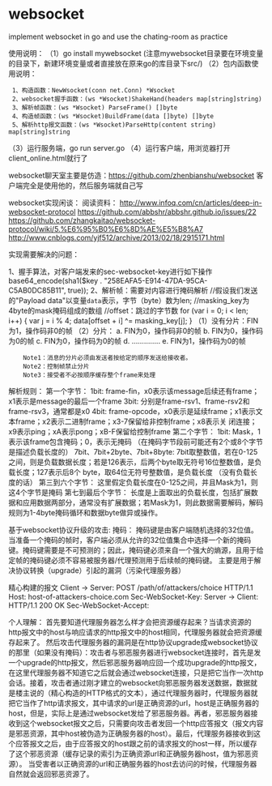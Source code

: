 # websocket
implement websocket in go and use the chating-room as practice

使用说明：
（1）go install mywebsocket (注意mywebsocket目录要在环境变量的目录下，新建环境变量或者直接放在原来go的库目录下src/)
（2）包内函数使用说明： 
     
     1、构造函数：NewWsocket(conn net.Conn) *Wsocket
     2、websocket握手函数：(ws *Wsocket)ShakeHand(headers map[string]string)
     3、解析帧函数：(ws *Wsocket) ParseFrame() []byte
     4、构造帧函数：(ws *Wsocket)BuildFrame(data []byte) []byte
     5、解析http报文函数：(ws *Wsocket)ParseHttp(content string) map[string]string

（3）运行服务端，go run server.go
（4）运行客户端，用浏览器打开client_online.html就行了

websocket聊天室主要是仿造：https://github.com/zhenbianshu/websocket
客户端完全是使用他的，然后服务端就自己写

websocket实现闲谈：
阅读资料：   http://www.infoq.com/cn/articles/deep-in-websocket-protocol
            https://github.com/abbshr/abbshr.github.io/issues/22
            https://github.com/zhangkaitao/websocket-protocol/wiki/5.%E6%95%B0%E6%8D%AE%E5%B8%A7
            http://www.cnblogs.com/yjf512/archive/2013/02/18/2915171.html
            

实现需要解决的问题：

1、握手算法，对客户端发来的sec-websocket-key进行如下操作
base64_encode(sha1($key . "258EAFA5-E914-47DA-95CA-C5AB0DC85B11", true));
2、解析帧：需要对内容进行掩码解析
	      //假设我们发送的"Payload data"以变量`data`表示，字节（byte）数为len;
      //masking_key为4byte的mask掩码组成的数组
    //offset：跳过的字节数
	for (var i = 0; i < len; i++) {
        var j = i % 4;
        data[offset + i] ^= masking_key[j];
    }
（1）没有分片：FIN为1，操作码非0的帧
（2）分片：
	a. FIN为0，操作码非0的帧
	b. FIN为0，操作码为0的帧
	c. FIN为0，操作码为0的帧
	d. …………..
	e. FIN为1，操作码为0的帧
    
        Note1：消息的分片必须由发送者按给定的顺序发送给接收者。
        Note2：控制帧禁止分片
        Note3：接受者不必按顺序缓存整个frame来处理
	
解析规则：
第一个字节：
	1bit: frame-fin，x0表示该message后续还有frame；x1表示是message的最后一个frame
	3bit: 分别是frame-rsv1、frame-rsv2和frame-rsv3，通常都是x0
	4bit: frame-opcode，x0表示是延续frame；x1表示文本frame；x2表示二进制frame；x3-7保留给非控制frame；x8表示关 闭连接；x9表示ping；xA表示pong；xB-F保留给控制frame
第二个字节：
	1bit: Mask，1表示该frame包含掩码；0，表示无掩码
	（在掩码字节段前可能还有2个或8个字节是描述负载长度的）
	7bit、7bit+2byte、7bit+8byte: 7bit取整数值，若在0-125之间，则是负载数据长度；若是126表示，后两个byte取无符号16位整数值，是负载长度；127表示后8个 byte，取64位无符号整数值，是负载长度
（没有负载长度的话）
第三到六个字节：
	这里假定负载长度在0-125之间，并且Mask为1，则这4个字节是掩码
第七到最后个字节：
长度是上面取出的负载长度，包括扩展数据和应用数据两部分，通常没有扩展数据；若Mask为1，则此数据需要解码，解码规则为1-4byte掩码循环和数据byte做异或操作。


基于websocket协议升级的攻击:
掩码：
    掩码键是由客户端随机选择的32位值。当准备一个掩码的帧时，客户端必须从允许的32位值集合中选择一个新的掩码键。掩码键需要是不可预测的；因此，掩码键必须来自一个强大的熵源，且用于给定帧的掩码键必须不容易被服务器/代理预测用于后续帧的掩码键。
    主要是用于解决协议转换（upgrade）引起的漏洞（污染代理服务器）

精心构建的报文
Client → Server:
POST /path/of/attackers/choice HTTP/1.1 Host: host-of-attackers-choice.com Sec-WebSocket-Key: <connection-key>
Server → Client:
HTTP/1.1 200 OK
Sec-WebSocket-Accept: <connection-key>

个人理解：
首先要知道代理服务器怎么样才会把资源缓存起来？当请求资源的http报文中的host与响应请求的http报文中的host相同，代理服务器就会把资源缓存起来了。
然后攻击代理服务器的漏洞是在http协议upgrade成websocket协议的那里（如果没有掩码）：攻击者与邪恶服务器进行websocket连接时，首先是发一个upgrade的http报文，然后邪恶服务器响应回一个成功upgrade的http报文，在这里代理服务器不知道它之后就会通过websocket连接，只是把它当作一次http会话。接着，攻击者通过刚才建立的websocket向邪恶服务器发送数据，数据就是楼主说的（精心构造的HTTP格式的文本），通过代理服务器时，代理服务器就把它当作了http请求报文，其中请求的url是正确资源的url，host是正确服务器的host，但是，实际上是通过websocket发给了邪恶服务器。再者，邪恶服务器接收到这个websocket报文之后，只需要向攻击者发回一个http应答报文（报文内容是邪恶资源，其中host被伪造为正确服务器的host）。最后，代理服务器接收到这个应答报文之后，由于应答报文的host跟之前的请求报文的host一样，所以缓存了这个邪恶资源（缓存记录的索引为正确资源url和正确服务器host，值为邪恶资源）。
当受害者以正确资源的url和正确服务器的host去访问的时候，代理服务器自然就会返回邪恶资源了。
